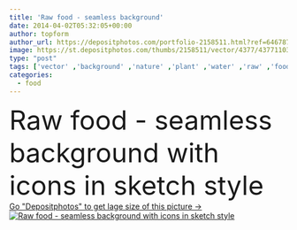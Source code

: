 ```yaml
---
title: 'Raw food - seamless background'
date: 2014-04-02T05:32:05+00:00
author: topform
author_url: https://depositphotos.com/portfolio-2158511.html?ref=64678756
image: https://st.depositphotos.com/thumbs/2158511/vector/4377/43771103/api_thumb_450.jpg?forcejpeg=true
type: "post"
tags: ['vector' ,'background' ,'nature' ,'plant' ,'water' ,'raw' ,'food' ,'cooking' ,'pattern' ,'fruit' ,'vegetable' ,'tomato' ,'ornate' ,'potato' ,'eggplant' ,'carrot' ,'vegetables' ,'fish' ,'organic' ,'drawing' ,'lettuce' ,'Dieting' ,'juice' ,'sketch' ,'bread' ,'pumpkin' ,'nut' ,'cucumber' ,'doodle' ,'root' ,'vegan' ,'de' ,'beet' ,'broccoli' ,'patron' ,'comida' ,'cibo' ]
categories: 
  - food
---
```

<div aling="center">
            <font size="60"> Raw food - seamless background with icons in sketch style</font>   
</div>
<div>
    <a href='https://depositphotos.com/43771103/stock-illustration-raw-food-seamless-background.html?ref=64678756' target=_blank > Go "Depositphotos" to get lage size of this picture ->
        <img href='https://depositphotos.com/43771103/stock-illustration-raw-food-seamless-background.html?ref=64678756' src='https://st.depositphotos.com/2158511/4377/v/950/depositphotos_43771103-stock-illustration-raw-food-seamless-background.jpg?forcejpeg=true' alt='Raw food - seamless background with icons in sketch style' >
    </a>
</div>
